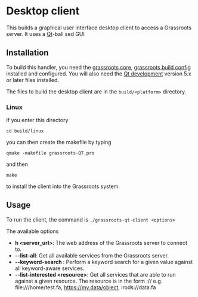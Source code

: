 # Desktop client

This builds a  graphical user interface desktop client to access a Grassroots server. It uses a [Qt](https://www.qt.io)-ball sed GUI 

## Installation

To build this handler, you need the [grassroots core](https://github.com/TGAC/grassroots-core), [grassroots build config](https://github.com/TGAC/grassroots-build-config) installed and configured. You will also need the [Qt development](https://www.qt.io/download/) version 5.x or later files installed.

The files to build the desktop client are in the ```build/<platform>``` directory. 

### Linux

If you enter this directory 

```cd build/linux```

you can then create the makefile by typing

```qmake -makefile grassroots-QT.pro```

and then 

``` make ```

to install the client into the Grassroots system.

## Usage

To run the client, the command is ```./grassroots-qt-client <options>```

The available options 

 * **h \<server_url\>**: The web address of the Grassroots server to connect to.
 * **--list-all**: Get all available services from the Grassroots server.
 * **--keyword-search <keyword>**: Perform a keyword search for a given value against all keyword-aware services.
 * **--list-interested \<resource\>**: Get all services that are able to run against a given resource. The resource is in the form <protocol>://<name> e.g. file:///home/test.fa, https://my.data/object, irods://data.fa


